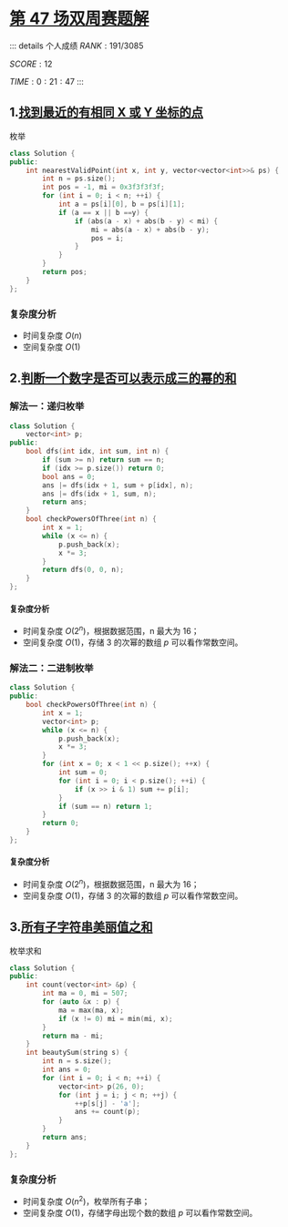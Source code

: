 # [第 47 场双周赛题解](https://leetcode-cn.com/contest/biweekly-contest-47/)

::: details 个人成绩
$RANK: 191 / 3085$

$SCORE: 12$

$TIME: 0:21:47$
:::

## 1.[找到最近的有相同 X 或 Y 坐标的点](https://leetcode-cn.com/problems/find-nearest-point-that-has-the-same-x-or-y-coordinate/)

枚举

```cpp
class Solution {
public:
    int nearestValidPoint(int x, int y, vector<vector<int>>& ps) {
        int n = ps.size();
        int pos = -1, mi = 0x3f3f3f3f;
        for (int i = 0; i < n; ++i) {
            int a = ps[i][0], b = ps[i][1];
            if (a == x || b ==y) {
                if (abs(a - x) + abs(b - y) < mi) {
                    mi = abs(a - x) + abs(b - y);
                    pos = i;
                }
            }
        }
        return pos;
    }
};
```

### 复杂度分析

- 时间复杂度 $O(n)$
- 空间复杂度 $O(1)$

## 2.[判断一个数字是否可以表示成三的幂的和](https://leetcode-cn.com/problems/check-if-number-is-a-sum-of-powers-of-three/)

### 解法一：递归枚举

```cpp
class Solution {
    vector<int> p;
public:
    bool dfs(int idx, int sum, int n) {
        if (sum >= n) return sum == n;
        if (idx >= p.size()) return 0;
        bool ans = 0;
        ans |= dfs(idx + 1, sum + p[idx], n);
        ans |= dfs(idx + 1, sum, n);
        return ans;
    }
    bool checkPowersOfThree(int n) {
        int x = 1;
        while (x <= n) {
            p.push_back(x);
            x *= 3;
        }
        return dfs(0, 0, n);
    }
};
```

#### 复杂度分析

- 时间复杂度 $O(2^n)$，根据数据范围，n 最大为 16；
- 空间复杂度 $O(1)$，存储 $3$ 的次幂的数组 $p$ 可以看作常数空间。

### 解法二：二进制枚举

```cpp
class Solution {
public:
    bool checkPowersOfThree(int n) {
        int x = 1;
        vector<int> p;
        while (x <= n) {
            p.push_back(x);
            x *= 3;
        } 
        for (int x = 0; x < 1 << p.size(); ++x) {
            int sum = 0;
            for (int i = 0; i < p.size(); ++i) {
                if (x >> i & 1) sum += p[i];
            }
            if (sum == n) return 1;
        }
        return 0;
    }
}; 
```

#### 复杂度分析

- 时间复杂度 $O(2^n)$，根据数据范围，n 最大为 16；
- 空间复杂度 $O(1)$，存储 $3$ 的次幂的数组 $p$ 可以看作常数空间。

## 3.[所有子字符串美丽值之和](https://leetcode-cn.com/problems/sum-of-beauty-of-all-substrings/)

枚举求和

```cpp
class Solution {
public:
    int count(vector<int> &p) {
        int ma = 0, mi = 507;
        for (auto &x : p) {
            ma = max(ma, x);
            if (x != 0) mi = min(mi, x);
        }
        return ma - mi;
    }
    int beautySum(string s) {
        int n = s.size();
        int ans = 0;
        for (int i = 0; i < n; ++i) {
            vector<int> p(26, 0);
            for (int j = i; j < n; ++j) {
                ++p[s[j] - 'a'];
                ans += count(p);
            }
        }
        return ans;
    }
};
```

### 复杂度分析

- 时间复杂度 $O(n^2)$，枚举所有子串；
- 空间复杂度 $O(1)$，存储字母出现个数的数组 $p$ 可以看作常数空间。

